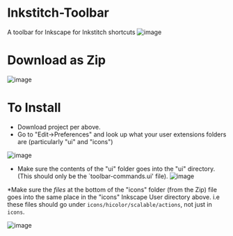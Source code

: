 # Inkstitch-Toolbar
A toolbar for Inkscape for Inkstitch shortcuts
![image](https://github.com/bkgoodman/Inkstitch-Toolbar/assets/473399/9e63ffd7-1e82-47c8-b33b-c98bc2c5fb93)

# Download as Zip
![image](https://github.com/bkgoodman/Inkstitch-Toolbar/assets/473399/1398e543-c25b-4b3c-9fce-50c0399073a4)

# To Install
* Download project per above.
* Go to "Edit->Preferences" and look up what your user extensions folders are (particularly "ui" and "icons")

![image](https://github.com/bkgoodman/Inkstitch-Toolbar/assets/473399/3a2a9fa9-6132-4ba8-85e1-ad6a4e30887c)

* Make sure the contents of the "ui" folder goes into the "ui" directory. (This should only be the `toolbar-commands.ui' file).
![image](https://github.com/bkgoodman/Inkstitch-Toolbar/assets/473399/ab000d41-1eab-4471-984d-b40a9b3141db)

*Make sure the _files_ at the bottom of the "icons" folder (from the Zip) file goes into the same place in the "icons" Inkscape User directory above. i.e these files should go under `icons/hicolor/scalable/actions`, not just in `icons`.


![image](https://github.com/bkgoodman/Inkstitch-Toolbar/assets/473399/9fa56016-1460-4409-89e7-64ae1fa7d233)

